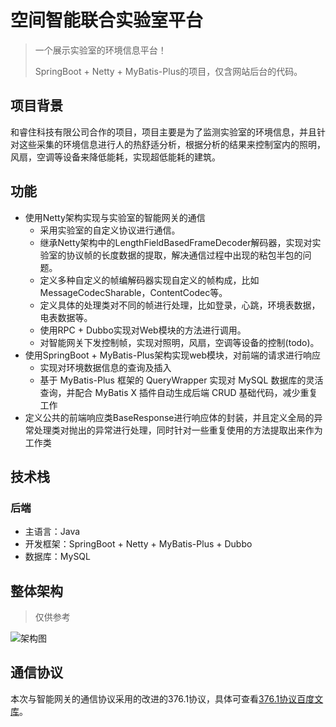 # 空间智能联合实验室平台

> 一个展示实验室的环境信息平台！
>
> SpringBoot + Netty + MyBatis-Plus的项目，仅含网站后台的代码。

## 项目背景

和睿住科技有限公司合作的项目，项目主要是为了监测实验室的环境信息，并且针对这些采集的环境信息进行人的热舒适分析，根据分析的结果来控制室内的照明，风扇，空调等设备来降低能耗，实现超低能耗的建筑。

## 功能

- 使用Netty架构实现与实验室的智能网关的通信
  - 采用实验室的自定义协议进行通信。
  - 继承Netty架构中的LengthFieldBasedFrameDecoder解码器，实现对实验室的协议帧的长度数据的提取，解决通信过程中出现的粘包半包的问题。
  - 定义多种自定义的帧编解码器实现自定义的帧构成，比如MessageCodecSharable，ContentCodec等。
  - 定义具体的处理类对不同的帧进行处理，比如登录，心跳，环境表数据，电表数据等。
  - 使用RPC + Dubbo实现对Web模块的方法进行调用。
  - 对智能网关下发控制帧，实现对照明，风扇，空调等设备的控制(todo)。
- 使用SpringBoot + MyBatis-Plus架构实现web模块，对前端的请求进行响应
  - 实现对环境数据信息的查询及插入
  - 基于 MyBatis-Plus 框架的 QueryWrapper 实现对 MySQL 数据库的灵活查询，并配合 MyBatis X 插件自动生成后端 CRUD 基础代码，减少重复工作
- 定义公共的前端响应类BaseResponse进行响应体的封装，并且定义全局的异常处理类对抛出的异常进行处理，同时针对一些重复使用的方法提取出来作为工作类

## 技术栈

### 后端

- 主语言：Java
- 开发框架：SpringBoot + Netty + MyBatis-Plus + Dubbo
- 数据库：MySQL

## 整体架构

> 仅供参考

![架构图](https://gitee.com/tanglinzzz/space_intelligent/raw/master/img/architecture.png)

## 通信协议

本次与智能网关的通信协议采用的改进的376.1协议，具体可查看[376.1协议百度文库](https://wenku.baidu.com/view/deadb498b24e852458fb770bf78a6529647d359a.html?_wkts_=1677941703945&bdQuery=376.1%E5%8D%8F%E8%AE%AE)。
